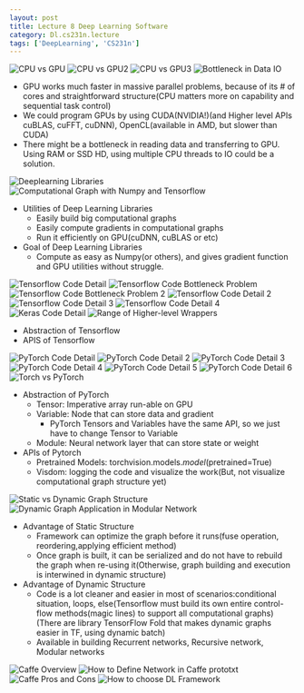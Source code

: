 ```yaml
---
layout: post
title: Lecture 8 Deep Learning Software
category: Dl.cs231n.lecture
tags: ['DeepLearning', 'CS231n']
---
```


![CPU vs GPU](/public/img/cs231n/lec8.cpu_vs_gpu.PNG)
![CPU vs GPU2](/public/img/cs231n/lec8.cpu_vs_gpu2.PNG)
![CPU vs GPU3](/public/img/cs231n/lec8.cpu_vs_gpu3.PNG)
![Bottleneck in Data IO](/public/img/cs231n/lec8.bottleneck_in_data_IO.PNG)

* GPU works much faster in massive parallel problems, because of its # of cores and straightforward structure(CPU matters more on capability and sequential task control)
* We could program GPUs by using CUDA(NVIDIA!)(and Higher level APIs cuBLAS, cuFFT, cuDNN), OpenCL(available in AMD, but slower than CUDA)
* There might be a bottleneck in reading data and transferring to GPU. Using RAM or SSD HD, using multiple CPU threads to IO could be a solution.

![Deeplearning Libraries](/public/img/cs231n/lec8.Deeplearning_libraries.PNG)
![Computational Graph with Numpy and Tensorflow](/public/img/cs231n/lec8.np_and_tf.PNG)

* Utilities of Deep Learning Libraries
  * Easily build big computational graphs
  * Easily compute gradients in computational graphs
  * Run it efficiently on GPU(cuDNN, cuBLAS or etc)
* Goal of Deep Learning Libraries
  * Compute as easy as Numpy(or others), and gives gradient function and GPU utilities without struggle.

![Tensorflow Code Detail](/public/img/cs231n/lec8.tf_code.PNG)
![Tensorflow Code Bottleneck Problem](/public/img/cs231n/lec8.tf_code_bottleneck_problem.PNG)
![Tensorflow Code Bottleneck Problem 2](/public/img/cs231n/lec8.tf_code_bottleneck_problem2.PNG)
![Tensorflow Code Detail 2](/public/img/cs231n/lec8.tf_code2.PNG)
![Tensorflow Code Detail 3](/public/img/cs231n/lec8.tf_code3.PNG)
![Tensorflow Code Detail 4](/public/img/cs231n/lec8.tf_code4.PNG)
![Keras Code Detail](/public/img/cs231n/lec8.keras_code.PNG)
![Range of Higher-level Wrappers](/public/img/cs231n/lec8.higher_level_wrappers.PNG)

* Abstraction of Tensorflow
* APIS of Tensorflow

![PyTorch Code Detail](/public/img/cs231n/lec8.pytorch_code.PNG)
![PyTorch Code Detail 2](/public/img/cs231n/lec8.pytorch_code2.PNG)
![PyTorch Code Detail 3](/public/img/cs231n/lec8.pytorch_code3.PNG)
![PyTorch Code Detail 4](/public/img/cs231n/lec8.pytorch_code4.PNG)
![PyTorch Code Detail 5](/public/img/cs231n/lec8.pytorch_code5.PNG)
![PyTorch Code Detail 6](/public/img/cs231n/lec8.pytorch_code6.PNG)
![Torch vs PyTorch](/public/img/cs231n/lec8.torch_vs_pytorch.PNG)

* Abstraction of PyTorch
  * Tensor: Imperative array run-able on GPU
  * Variable: Node that can store data and gradient
    * PyTorch Tensors and Variables have the same API, so we just have to change Tensor to Variable
  * Module: Neural network layer that can store state or weight
* APIs of Pytorch
  * Pretrained Models: torchvision.models.*model*(pretrained=True)
  * Visdom: logging the code and visualize the work(But, not visualize computational graph structure yet)

![Static vs Dynamic Graph Structure](/public/img/cs231n/lec8.static_vs_dynamic.PNG)
![Dynamic Graph Application in Modular Network](/public/img/cs231n/lec8.dynamic_graph_in_modular_net.PNG)

* Advantage of Static Structure
  * Framework can optimize the graph before it runs(fuse operation, reordering,applying efficient method)
  * Once graph is built, it can be serialized and do not have to rebuild the graph when re-using it(Otherwise, graph building and execution is interwined in dynamic structure)
* Advantage of Dynamic Structure
  * Code is a lot cleaner and easier in most of scenarios:conditional situation, loops, else(Tensorflow must build its own entire control-flow methods(magic lines) to support all computational graphs)(There are library TensorFlow Fold that makes dynamic graphs easier in TF, using dynamic batch)
  * Available in building Recurrent networks, Recursive network, Modular networks

![Caffe Overview](/public/img/cs231n/lec8.caffe_overview.PNG)
![How to Define Network in Caffe prototxt](/public/img/cs231n/lec8.caffe_define_network.PNG)
![Caffe Pros and Cons](/public/img/cs231n/lec8.caffe_pros_and_cons.PNG)
![How to choose DL Framework](/public/img/cs231n/lec8.choose_of_framework.PNG)
